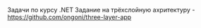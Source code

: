 Задачи по курсу .NET
Задание на трёхслойную ахритектуру - https://github.com/ongoni/three-layer-app
